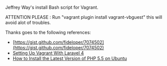 Jeffrey Way's install Bash script for Vagrant.

ATTENTION PLEASE : Run "vagrant plugin install vagrant-vbguest" this will avoid alot of troubles.

Thanks goes to the following references:

- [https://gist.github.com/fideloper/7074502](https://gist.github.com/fideloper/7074502)
- [Setting Up Vagrant With Laravel 4](http://culttt.com/2013/06/17/setting-up-vagrant-with-laravel-4/)
- [How to Install the Latest Version of PHP 5.5 on Ubuntu](http://www.dev-metal.com/how-to-setup-latest-version-of-php-5-5-on-ubuntu-12-04-lts/)

